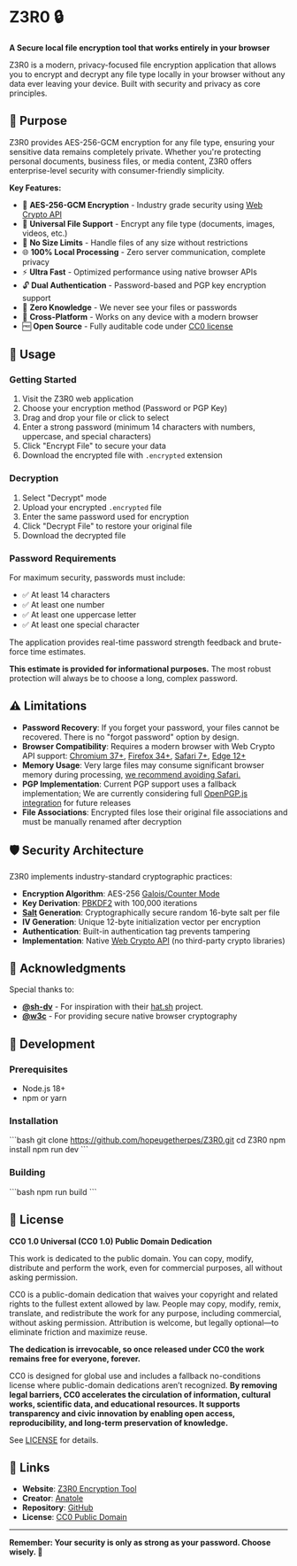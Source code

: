# Z3R0 🔒

**A Secure local file encryption tool that works entirely in your browser**

Z3R0 is a modern, privacy-focused file encryption application that allows you to encrypt and decrypt any file type locally in your browser without any data ever leaving your device. Built with security and privacy as core principles.

## 🚀 Purpose

Z3R0 provides AES-256-GCM encryption for any file type, ensuring your sensitive data remains completely private.
Whether you're protecting personal documents, business files, or media content, Z3R0 offers enterprise-level security with consumer-friendly simplicity.

**Key Features:**
- 🔐 **AES-256-GCM Encryption** - Industry grade security using [Web Crypto API](https://www.w3.org/TR/webcrypto-2/)
- 📁 **Universal File Support** - Encrypt any file type (documents, images, videos, etc.)
- 🚫 **No Size Limits** - Handle files of any size without restrictions  
- 🌐 **100% Local Processing** - Zero server communication, complete privacy
- ⚡ **Ultra Fast** - Optimized performance using native browser APIs
- 🔓 **Dual Authentication** - Password-based and PGP key encryption support
- 🎯 **Zero Knowledge** - We never see your files or passwords
- 📱 **Cross-Platform** - Works on any device with a modern browser
- 🆓 **Open Source** - Fully auditable code under [CC0 license](https://creativecommons.org/public-domain/cc0/)

## 📖 Usage

### Getting Started
1. Visit the Z3R0 web application
2. Choose your encryption method (Password or PGP Key)
3. Drag and drop your file or click to select
4. Enter a strong password (minimum 14 characters with numbers, uppercase, and special characters)
5. Click "Encrypt File" to secure your data
6. Download the encrypted file with `.encrypted` extension

### Decryption
1. Select "Decrypt" mode
2. Upload your encrypted `.encrypted` file
3. Enter the same password used for encryption
4. Click "Decrypt File" to restore your original file
5. Download the decrypted file

### Password Requirements
For maximum security, passwords must include:
- ✅ At least 14 characters
- ✅ At least one number
- ✅ At least one uppercase letter  
- ✅ At least one special character

The application provides real-time password strength feedback and brute-force time estimates.

**This estimate is provided for informational purposes.** The most robust protection will always be to choose a long, complex password.

## ⚠️ Limitations

- **Password Recovery**: If you forget your password, your files cannot be recovered. There is no "forgot password" option by design.
- **Browser Compatibility**: Requires a modern browser with Web Crypto API support: [Chromium 37+](https://www.chromium.org/blink/webcrypto/), [Firefox 34+](https://developer.mozilla.org/en-US/docs/Web/API/Crypto), [Safari 7+](https://webkit.org/blog/7790/update-on-web-cryptography/), [Edge 12+](https://learn.microsoft.com/en-us/openspecs/ie_standards/ms-webcrypto/148711f4-0fae-49c4-96a1-9765495e44e3)
- **Memory Usage**: Very large files may consume significant browser memory during processing, [we recommend avoiding Safari.](https://chatgpt.com/share/68c00c1e-8488-800c-9e11-d3862beaf749)
- **PGP Implementation**: Current PGP support uses a fallback implementation; We are currently considering full [OpenPGP.js integration](https://github.com/openpgpjs/openpgpjs) for future releases
- **File Associations**: Encrypted files lose their original file associations and must be manually renamed after decryption

## 🛡️ Security Architecture

Z3R0 implements industry-standard cryptographic practices:

- **Encryption Algorithm**: AES-256 [Galois/Counter Mode](https://en.wikipedia.org/wiki/Galois/Counter_Mode)
- **Key Derivation**: [PBKDF2](https://en.wikipedia.org/wiki/PBKDF2) with 100,000 iterations
- **[Salt](https://en.wikipedia.org/wiki/Salt_(cryptography)) Generation**: Cryptographically secure random 16-byte salt per file
- **IV Generation**: Unique 12-byte initialization vector per encryption
- **Authentication**: Built-in authentication tag prevents tampering
- **Implementation**: Native [Web Crypto API](https://github.com/w3c/webcrypto) (no third-party crypto libraries)


## 🙏 Acknowledgments

Special thanks to:
- **[@sh-dv](https://github.com/sh-dv)** - For inspiration  with their [hat.sh](https://hat.sh.anatole.co) project.
- **[@w3c](https://github.com/w3c)** - For providing secure native browser cryptography

## 🚀 Development

### Prerequisites
- Node.js 18+ 
- npm or yarn

### Installation
\`\`\`bash
git clone https://github.com/hopeugetherpes/Z3R0.git
cd Z3R0
npm install
npm run dev
\`\`\`

### Building
\`\`\`bash
npm run build
\`\`\`

## 📄 License

**CC0 1.0 Universal (CC0 1.0) Public Domain Dedication**

This work is dedicated to the public domain. You can copy, modify, distribute and perform the work, even for commercial purposes, all without asking permission.

CC0 is a public-domain dedication that waives your copyright and related rights to the fullest extent allowed by law.
People may copy, modify, remix, translate, and redistribute the work for any purpose, including commercial, without asking permission.
Attribution is welcome, but legally optional—to eliminate friction and maximize reuse.

**The dedication is irrevocable, so once released under CC0 the work remains free for everyone, forever.**

CC0 is designed for global use and includes a fallback no-conditions license where public-domain dedications aren’t recognized.
**By removing legal barriers, CC0 accelerates the circulation of information, cultural works, scientific data, and educational resources.
It supports transparency and civic innovation by enabling open access, reproducibility, and long-term preservation of knowledge.**

See [LICENSE](https://creativecommons.org/publicdomain/zero/1.0/) for details.

## 🔗 Links

- **Website**: [Z3R0 Encryption Tool](https://z3r0.app)
- **Creator**: [Anatole](https://anatole.co)
- **Repository**: [GitHub](https://github.com/hopeugetherpes/Z3R0)
- **License**: [CC0 Public Domain](https://creativecommons.org/publicdomain/zero/1.0/)

---

**Remember: Your security is only as strong as your password. Choose wisely. 🔐**
